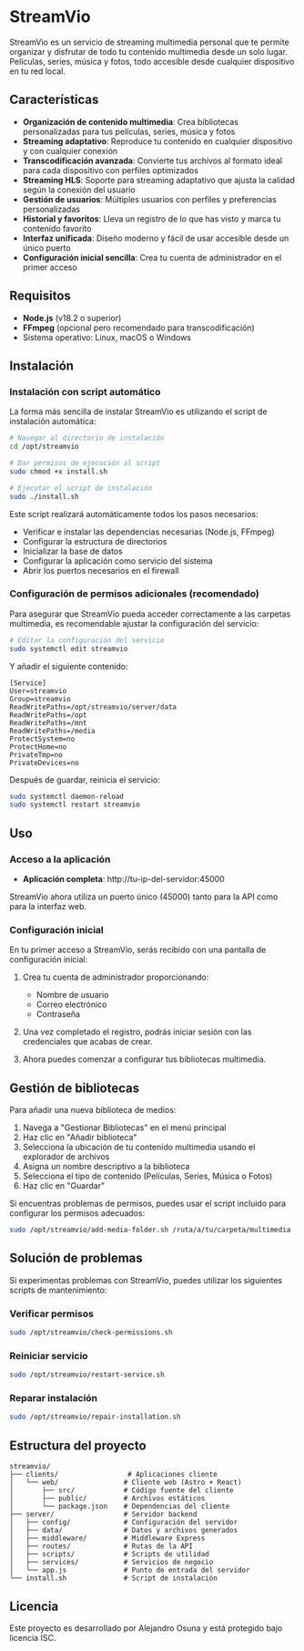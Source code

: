 # StreamVio

StreamVio es un servicio de streaming multimedia personal que te permite organizar y disfrutar de todo tu contenido multimedia desde un solo lugar. Películas, series, música y fotos, todo accesible desde cualquier dispositivo en tu red local.

## Características

- **Organización de contenido multimedia**: Crea bibliotecas personalizadas para tus películas, series, música y fotos
- **Streaming adaptativo**: Reproduce tu contenido en cualquier dispositivo y con cualquier conexión
- **Transcodificación avanzada**: Convierte tus archivos al formato ideal para cada dispositivo con perfiles optimizados
- **Streaming HLS**: Soporte para streaming adaptativo que ajusta la calidad según la conexión del usuario
- **Gestión de usuarios**: Múltiples usuarios con perfiles y preferencias personalizadas
- **Historial y favoritos**: Lleva un registro de lo que has visto y marca tu contenido favorito
- **Interfaz unificada**: Diseño moderno y fácil de usar accesible desde un único puerto
- **Configuración inicial sencilla**: Crea tu cuenta de administrador en el primer acceso

## Requisitos

- **Node.js** (v18.2 o superior)
- **FFmpeg** (opcional pero recomendado para transcodificación)
- Sistema operativo: Linux, macOS o Windows

## Instalación

### Instalación con script automático

La forma más sencilla de instalar StreamVio es utilizando el script de instalación automática:

```bash
# Navegar al directorio de instalación
cd /opt/streamvio

# Dar permisos de ejecución al script
sudo chmod +x install.sh

# Ejecutar el script de instalación
sudo ./install.sh
```

Este script realizará automáticamente todos los pasos necesarios:

- Verificar e instalar las dependencias necesarias (Node.js, FFmpeg)
- Configurar la estructura de directorios
- Inicializar la base de datos
- Configurar la aplicación como servicio del sistema
- Abrir los puertos necesarios en el firewall

### Configuración de permisos adicionales (recomendado)

Para asegurar que StreamVio pueda acceder correctamente a las carpetas multimedia, es recomendable ajustar la configuración del servicio:

```bash
# Editar la configuración del servicio
sudo systemctl edit streamvio
```

Y añadir el siguiente contenido:

```
[Service]
User=streamvio
Group=streamvio
ReadWritePaths=/opt/streamvio/server/data
ReadWritePaths=/opt
ReadWritePaths=/mnt
ReadWritePaths=/media
ProtectSystem=no
ProtectHome=no
PrivateTmp=no
PrivateDevices=no
```

Después de guardar, reinicia el servicio:

```bash
sudo systemctl daemon-reload
sudo systemctl restart streamvio
```

## Uso

### Acceso a la aplicación

- **Aplicación completa**: http://tu-ip-del-servidor:45000

StreamVio ahora utiliza un puerto único (45000) tanto para la API como para la interfaz web.

### Configuración inicial

En tu primer acceso a StreamVio, serás recibido con una pantalla de configuración inicial:

1. Crea tu cuenta de administrador proporcionando:

   - Nombre de usuario
   - Correo electrónico
   - Contraseña

2. Una vez completado el registro, podrás iniciar sesión con las credenciales que acabas de crear.

3. Ahora puedes comenzar a configurar tus bibliotecas multimedia.

## Gestión de bibliotecas

Para añadir una nueva biblioteca de medios:

1. Navega a "Gestionar Bibliotecas" en el menú principal
2. Haz clic en "Añadir biblioteca"
3. Selecciona la ubicación de tu contenido multimedia usando el explorador de archivos
4. Asigna un nombre descriptivo a la biblioteca
5. Selecciona el tipo de contenido (Películas, Series, Música o Fotos)
6. Haz clic en "Guardar"

Si encuentras problemas de permisos, puedes usar el script incluido para configurar los permisos adecuados:

```bash
sudo /opt/streamvio/add-media-folder.sh /ruta/a/tu/carpeta/multimedia
```

## Solución de problemas

Si experimentas problemas con StreamVio, puedes utilizar los siguientes scripts de mantenimiento:

### Verificar permisos

```bash
sudo /opt/streamvio/check-permissions.sh
```

### Reiniciar servicio

```bash
sudo /opt/streamvio/restart-service.sh
```

### Reparar instalación

```bash
sudo /opt/streamvio/repair-installation.sh
```

## Estructura del proyecto

```
streamvio/
├── clients/                 # Aplicaciones cliente
│   └── web/                # Cliente web (Astro + React)
│       ├── src/            # Código fuente del cliente
│       ├── public/         # Archivos estáticos
│       └── package.json    # Dependencias del cliente
├── server/                 # Servidor backend
│   ├── config/             # Configuración del servidor
│   ├── data/               # Datos y archivos generados
│   ├── middleware/         # Middleware Express
│   ├── routes/             # Rutas de la API
│   ├── scripts/            # Scripts de utilidad
│   ├── services/           # Servicios de negocio
│   └── app.js              # Punto de entrada del servidor
└── install.sh              # Script de instalación
```

## Licencia

Este proyecto es desarrollado por Alejandro Osuna y está protegido bajo licencia ISC.
